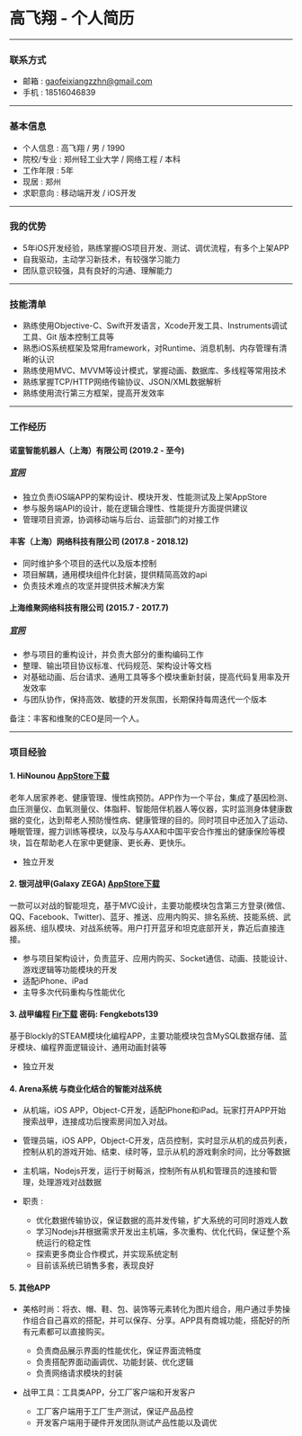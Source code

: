 # 高飞翔 - 个人简历

---

### 联系方式
- 邮箱 : gaofeixiangzzhn@gmail.com
- 手机 : 18516046839
---

### 基本信息
- 个人信息    : 高飞翔 / 男 / 1990
- 院校/专业   : 郑州轻工业大学 / 网络工程 / 本科
- 工作年限    : 5年
- 现居        : 郑州
- 求职意向    : 移动端开发 / iOS开发
---

### 我的优势
- 5年iOS开发经验，熟练掌握iOS项目开发、测试、调优流程，有多个上架APP
- 自我驱动，主动学习新技术，有较强学习能力
- 团队意识较强，具有良好的沟通、理解能力
---

### 技能清单
- 熟练使用Objective-C、Swift开发语言，Xcode开发工具、Instruments调试工具、Git 版本控制工具等
- 熟悉iOS系统框架及常用framework，对Runtime、消息机制、内存管理有清晰的认识
- 熟练使用MVC、MVVM等设计模式，掌握动画、数据库、多线程等常用技术
- 熟练掌握TCP/HTTP网络传输协议、JSON/XML数据解析
- 熟练使用流行第三方框架，提高开发效率
---

### 工作经历

#### 诺童智能机器人（上海）有限公司 (2019.2 - 至今)
##### [官网](https://www.hinounou.com/)

- 独立负责iOS端APP的架构设计、模块开发、性能测试及上架AppStore
- 参与服务端API的设计，能在逻辑合理性、性能提升方面提供建议
- 管理项目资源，协调移动端与后台、运营部门的对接工作

#### 丰客（上海）网络科技有限公司 (2017.8 - 2018.12)

- 同时维护多个项目的迭代以及版本控制
- 项目解耦，通用模块组件化封装，提供精简高效的api
- 负责技术难点的攻坚并提供技术解决方案

#### 上海维聚网络科技有限公司 (2015.7 - 2017.7)
##### [官网](http://www.galaxyzega.com/)

- 参与项目的重构设计，并负责大部分的重构编码工作
- 整理、输出项目协议标准、代码规范、架构设计等文档
- 对基础动画、后台请求、通用工具等多个模块重新封装，提高代码复用率及开发效率
- 与团队协作，保持高效、敏捷的开发氛围，长期保持每周迭代一个版本

备注：丰客和维聚的CEO是同一个人。

---

### 项目经验

#### 1. HiNounou  [AppStore下载](https://itunes.apple.com/us/app/id1458335847?mt=8)
老年人居家养老、健康管理、慢性病预防。APP作为一个平台，集成了基因检测、血压测量仪、血氧测量仪、体脂秤、智能陪伴机器人等仪器，实时监测身体健康数据的变化，达到帮老人预防慢性病、健康管理的目的。同时项目中还加入了运动、睡眠管理，握力训练等模块，以及与与AXA和中国平安合作推出的健康保险等模块，旨在帮助老人在家中更健康、更长寿、更快乐。

- 独立开发

#### 2. 银河战甲(Galaxy ZEGA)  [AppStore下载](https://itunes.apple.com/us/app/id914266967?mt=8)
一款可以对战的智能坦克，基于MVC设计，主要功能模块包含第三方登录(微信、QQ、Facebook、Twitter)、蓝牙、推送、应用内购买、排名系统、技能系统、武器系统、组队模块、对战系统等。用户打开蓝牙和坦克底部开关，靠近后直接连接。

- 参与项目架构设计，负责蓝牙、应用内购买、Socket通信、动画、技能设计、游戏逻辑等功能模块的开发
- 适配iPhone、iPad
- 主导多次代码重构与性能优化

#### 3. 战甲编程  [Fir下载](https://fir.im/j6ma) 密码: Fengkebots139
基于Blockly的STEAM模块化编程APP，主要功能模块包含MySQL数据存储、蓝牙模块、编程界面逻辑设计、通用动画封装等

- 独立开发

#### 4. Arena系统 与商业化结合的智能对战系统

- 从机端，iOS APP，Object-C开发，适配iPhone和iPad。玩家打开APP开始搜索战甲，连接成功后搜索房间加入对战。
- 管理员端，iOS APP，Object-C开发，店员控制，实时显示从机的成员列表，控制从机的游戏开始、结束、续时等，显示从机的游戏剩余时间，比分等数据
- 主机端，Nodejs开发，运行于树莓派，控制所有从机和管理员的连接和管理，处理游戏对战数据

- 职责 : 
    - 优化数据传输协议，保证数据的高并发传输，扩大系统的可同时游戏人数
    - 学习Nodejs并根据需求开发出主机端，多次重构、优化代码，保证整个系统运行的稳定性
    - 探索更多商业合作模式，并实现系统定制
    - 目前该系统已销售多套，表现良好

#### 5. 其他APP
- 美格时尚：将衣、帽、鞋、包、装饰等元素转化为图片组合，用户通过手势操作组合自己喜欢的搭配，并可以保存、分享。APP具有商城功能，搭配好的所有元素都可以直接购买。
    
    - 负责商品展示界面的性能优化，保证界面流畅度
    - 负责搭配界面动画调优、功能封装、优化逻辑
    - 负责网络请求模块的封装
    
- 战甲工具：工具类APP，分工厂客户端和开发客户
    - 工厂客户端用于工厂生产测试，保证产品品控
    - 开发客户端用于硬件开发团队测试产品性能以及调优


